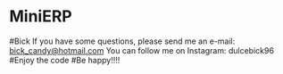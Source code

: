 # MiniERP
#Bick
If you have some questions, please send me an e-mail: bick_candy@hotmail.com
You can follow me on Instagram: dulcebick96
#Enjoy the code
#Be happy!!!!
